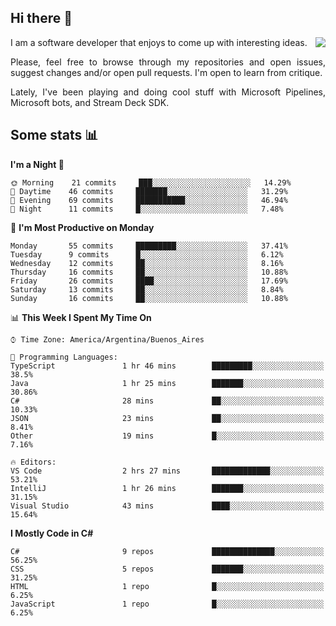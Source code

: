 ## Hi there :slightly_smiling_face:

<img src="https://github-readme-stats.vercel.app/api?username=victorgrycuk&show_icons=true&count_private=true&title_color=F7941E&icon_color=F7941E" align="right">

<p align="justify">
I am a software developer that enjoys to come up with interesting ideas.
<p/>

<p align= "justify">
Please, feel free to browse through my repositories and open issues, suggest changes and/or open pull requests. I'm open to learn from critique.
<p/>

<p align= "justify">
Lately, I've been playing and doing cool stuff with Microsoft Pipelines, Microsoft bots, and Stream Deck SDK.
<p/>

## Some stats :bar_chart:
<!--START_SECTION:waka-->
**I'm a Night 🦉** 

```text
🌞 Morning    21 commits     ███░░░░░░░░░░░░░░░░░░░░░░   14.29% 
🌆 Daytime    46 commits     ███████░░░░░░░░░░░░░░░░░░   31.29% 
🌃 Evening    69 commits     ███████████░░░░░░░░░░░░░░   46.94% 
🌙 Night      11 commits     █░░░░░░░░░░░░░░░░░░░░░░░░   7.48%

```
📅 **I'm Most Productive on Monday** 

```text
Monday       55 commits     █████████░░░░░░░░░░░░░░░░   37.41% 
Tuesday      9 commits      █░░░░░░░░░░░░░░░░░░░░░░░░   6.12% 
Wednesday    12 commits     ██░░░░░░░░░░░░░░░░░░░░░░░   8.16% 
Thursday     16 commits     ██░░░░░░░░░░░░░░░░░░░░░░░   10.88% 
Friday       26 commits     ████░░░░░░░░░░░░░░░░░░░░░   17.69% 
Saturday     13 commits     ██░░░░░░░░░░░░░░░░░░░░░░░   8.84% 
Sunday       16 commits     ██░░░░░░░░░░░░░░░░░░░░░░░   10.88%

```


📊 **This Week I Spent My Time On** 

```text
⌚︎ Time Zone: America/Argentina/Buenos_Aires

💬 Programming Languages: 
TypeScript               1 hr 46 mins        █████████░░░░░░░░░░░░░░░░   38.5% 
Java                     1 hr 25 mins        ███████░░░░░░░░░░░░░░░░░░   30.86% 
C#                       28 mins             ██░░░░░░░░░░░░░░░░░░░░░░░   10.33% 
JSON                     23 mins             ██░░░░░░░░░░░░░░░░░░░░░░░   8.41% 
Other                    19 mins             █░░░░░░░░░░░░░░░░░░░░░░░░   7.16%

🔥 Editors: 
VS Code                  2 hrs 27 mins       █████████████░░░░░░░░░░░░   53.21% 
IntelliJ                 1 hr 26 mins        ███████░░░░░░░░░░░░░░░░░░   31.15% 
Visual Studio            43 mins             ████░░░░░░░░░░░░░░░░░░░░░   15.64%

```

**I Mostly Code in C#** 

```text
C#                       9 repos             ██████████████░░░░░░░░░░░   56.25% 
CSS                      5 repos             ███████░░░░░░░░░░░░░░░░░░   31.25% 
HTML                     1 repo              █░░░░░░░░░░░░░░░░░░░░░░░░   6.25% 
JavaScript               1 repo              █░░░░░░░░░░░░░░░░░░░░░░░░   6.25%

```



<!--END_SECTION:waka-->
